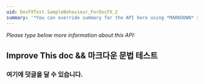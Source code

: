 ```yaml
---
uid: DocFXTest.SampleBehaviour_ForDocFX_2
summary: '*You can override summary for the API here using *MARKDOWN* syntax'
---
```


*Please type below more information about this API:*

## Improve This doc && 마크다운 문법 테스트

### 여기에 덧글을 달 수 있습니다.
